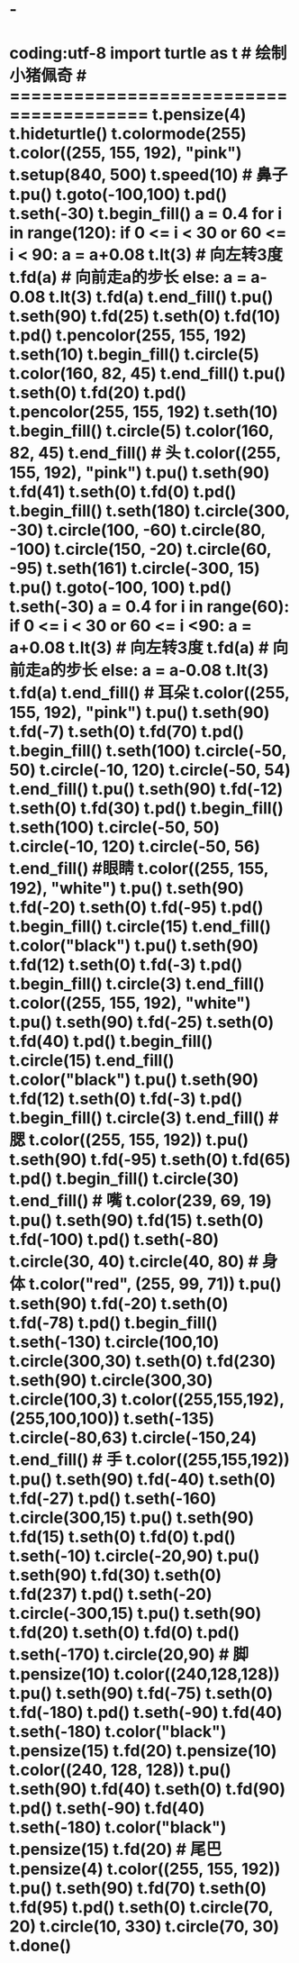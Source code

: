 # -
# coding:utf-8 import turtle as t # 绘制小猪佩奇 # =======================================  t.pensize(4) t.hideturtle() t.colormode(255) t.color((255, 155, 192), "pink") t.setup(840, 500) t.speed(10)  # 鼻子 t.pu() t.goto(-100,100) t.pd() t.seth(-30) t.begin_fill() a = 0.4 for i in range(120):     if 0 &lt;= i &lt; 30 or 60 &lt;= i &lt; 90:         a = a+0.08         t.lt(3)  # 向左转3度         t.fd(a)  # 向前走a的步长     else:         a = a-0.08         t.lt(3)         t.fd(a)         t.end_fill()  t.pu() t.seth(90) t.fd(25) t.seth(0) t.fd(10) t.pd() t.pencolor(255, 155, 192) t.seth(10) t.begin_fill() t.circle(5) t.color(160, 82, 45) t.end_fill()  t.pu() t.seth(0) t.fd(20) t.pd() t.pencolor(255, 155, 192) t.seth(10) t.begin_fill() t.circle(5) t.color(160, 82, 45) t.end_fill()  # 头 t.color((255, 155, 192), "pink") t.pu() t.seth(90) t.fd(41) t.seth(0) t.fd(0) t.pd() t.begin_fill() t.seth(180) t.circle(300, -30) t.circle(100, -60) t.circle(80, -100) t.circle(150, -20) t.circle(60, -95) t.seth(161) t.circle(-300, 15) t.pu() t.goto(-100, 100) t.pd() t.seth(-30) a = 0.4 for i in range(60):     if 0 &lt;= i &lt; 30 or 60 &lt;= i &lt;90:         a = a+0.08         t.lt(3)  # 向左转3度         t.fd(a)  # 向前走a的步长     else:         a = a-0.08         t.lt(3)         t.fd(a)         t.end_fill()  # 耳朵 t.color((255, 155, 192), "pink") t.pu() t.seth(90) t.fd(-7) t.seth(0) t.fd(70) t.pd() t.begin_fill() t.seth(100) t.circle(-50, 50) t.circle(-10, 120) t.circle(-50, 54) t.end_fill()  t.pu() t.seth(90) t.fd(-12) t.seth(0) t.fd(30) t.pd() t.begin_fill() t.seth(100) t.circle(-50, 50) t.circle(-10, 120) t.circle(-50, 56) t.end_fill()  #眼睛 t.color((255, 155, 192), "white") t.pu() t.seth(90) t.fd(-20) t.seth(0) t.fd(-95) t.pd() t.begin_fill() t.circle(15) t.end_fill()  t.color("black") t.pu() t.seth(90) t.fd(12) t.seth(0) t.fd(-3) t.pd() t.begin_fill() t.circle(3) t.end_fill()  t.color((255, 155, 192), "white") t.pu() t.seth(90) t.fd(-25) t.seth(0) t.fd(40) t.pd() t.begin_fill() t.circle(15) t.end_fill()  t.color("black") t.pu() t.seth(90) t.fd(12) t.seth(0) t.fd(-3) t.pd() t.begin_fill() t.circle(3) t.end_fill()  # 腮 t.color((255, 155, 192)) t.pu() t.seth(90) t.fd(-95) t.seth(0) t.fd(65) t.pd() t.begin_fill() t.circle(30) t.end_fill()  # 嘴 t.color(239, 69, 19) t.pu() t.seth(90) t.fd(15) t.seth(0) t.fd(-100) t.pd() t.seth(-80) t.circle(30, 40) t.circle(40, 80)  # 身体 t.color("red", (255, 99, 71)) t.pu() t.seth(90) t.fd(-20) t.seth(0) t.fd(-78) t.pd() t.begin_fill() t.seth(-130) t.circle(100,10) t.circle(300,30) t.seth(0) t.fd(230) t.seth(90) t.circle(300,30) t.circle(100,3) t.color((255,155,192),(255,100,100)) t.seth(-135) t.circle(-80,63) t.circle(-150,24) t.end_fill()  # 手 t.color((255,155,192)) t.pu() t.seth(90) t.fd(-40) t.seth(0) t.fd(-27) t.pd() t.seth(-160) t.circle(300,15) t.pu() t.seth(90) t.fd(15) t.seth(0) t.fd(0) t.pd() t.seth(-10) t.circle(-20,90)  t.pu() t.seth(90) t.fd(30) t.seth(0) t.fd(237) t.pd() t.seth(-20) t.circle(-300,15) t.pu() t.seth(90) t.fd(20) t.seth(0) t.fd(0) t.pd() t.seth(-170) t.circle(20,90)  # 脚 t.pensize(10) t.color((240,128,128)) t.pu() t.seth(90) t.fd(-75) t.seth(0) t.fd(-180) t.pd() t.seth(-90) t.fd(40) t.seth(-180) t.color("black") t.pensize(15) t.fd(20)  t.pensize(10) t.color((240, 128, 128)) t.pu() t.seth(90) t.fd(40) t.seth(0) t.fd(90) t.pd() t.seth(-90) t.fd(40) t.seth(-180) t.color("black") t.pensize(15) t.fd(20)  # 尾巴 t.pensize(4) t.color((255, 155, 192)) t.pu() t.seth(90) t.fd(70) t.seth(0) t.fd(95) t.pd() t.seth(0) t.circle(70, 20) t.circle(10, 330) t.circle(70, 30) t.done()
